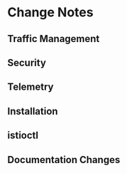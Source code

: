 # Change Notes

## Traffic Management
<!-- area:traffic-management releaseNotes -->

## Security
<!-- area:security releaseNotes -->

## Telemetry
<!-- area:telemetry releaseNotes -->

## Installation
<!-- area:installation releaseNotes -->

## istioctl
<!-- area:istioctl releaseNotes -->

## Documentation Changes
<!-- area:documentation releaseNotes -->
